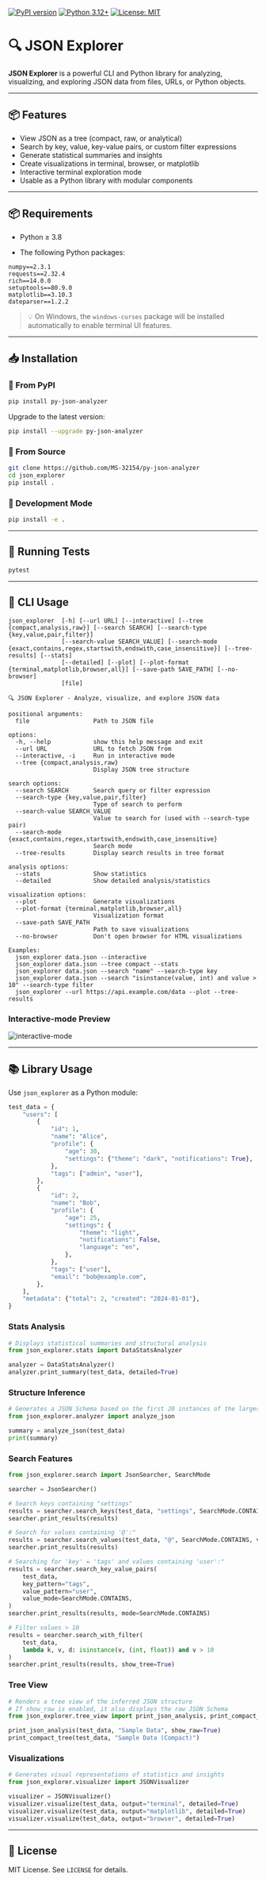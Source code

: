 [![PyPI version](https://img.shields.io/pypi/v/py-json-analyzer.svg)](https://pypi.org/project/py-json-analyzer/)
[![Python 3.12+](https://img.shields.io/badge/python-3.8+-blue.svg)](https://www.python.org/downloads/)
[![License: MIT](https://img.shields.io/badge/License-MIT-yellow.svg)](https://opensource.org/licenses/MIT)

# 🔍 JSON Explorer

**JSON Explorer** is a powerful CLI and Python library for analyzing, visualizing, and exploring JSON data from files, URLs, or Python objects.

---

## 📦 Features

- View JSON as a tree (compact, raw, or analytical)
- Search by key, value, key-value pairs, or custom filter expressions
- Generate statistical summaries and insights
- Create visualizations in terminal, browser, or matplotlib
- Interactive terminal exploration mode
- Usable as a Python library with modular components

---

## 📦 Requirements

- Python ≥ 3.8

- The following Python packages:

```
numpy==2.3.1
requests==2.32.4
rich==14.0.0
setuptools==80.9.0
matplotlib==3.10.3
dateparser==1.2.2
```

> 💡 On Windows, the `windows-curses` package will be installed automatically to enable terminal UI features.

---

## 📥 Installation

### 🔹 From PyPI

```bash
pip install py-json-analyzer
```

Upgrade to the latest version:

```bash
pip install --upgrade py-json-analyzer
```

### 🔹 From Source

```bash
git clone https://github.com/MS-32154/py-json-analyzer
cd json_explorer
pip install .
```

### 🔹 Development Mode

```bash
pip install -e .
```

---

## 🧪 Running Tests

```bash
pytest
```

---

## 🚀 CLI Usage

```
json_explorer  [-h] [--url URL] [--interactive] [--tree {compact,analysis,raw}] [--search SEARCH] [--search-type {key,value,pair,filter}]
               [--search-value SEARCH_VALUE] [--search-mode {exact,contains,regex,startswith,endswith,case_insensitive}] [--tree-results] [--stats]
               [--detailed] [--plot] [--plot-format {terminal,matplotlib,browser,all}] [--save-path SAVE_PATH] [--no-browser]
               [file]

🔍 JSON Explorer - Analyze, visualize, and explore JSON data

positional arguments:
  file                  Path to JSON file

options:
  -h, --help            show this help message and exit
  --url URL             URL to fetch JSON from
  --interactive, -i     Run in interactive mode
  --tree {compact,analysis,raw}
                        Display JSON tree structure

search options:
  --search SEARCH       Search query or filter expression
  --search-type {key,value,pair,filter}
                        Type of search to perform
  --search-value SEARCH_VALUE
                        Value to search for (used with --search-type pair)
  --search-mode {exact,contains,regex,startswith,endswith,case_insensitive}
                        Search mode
  --tree-results        Display search results in tree format

analysis options:
  --stats               Show statistics
  --detailed            Show detailed analysis/statistics

visualization options:
  --plot                Generate visualizations
  --plot-format {terminal,matplotlib,browser,all}
                        Visualization format
  --save-path SAVE_PATH
                        Path to save visualizations
  --no-browser          Don't open browser for HTML visualizations

Examples:
  json_explorer data.json --interactive
  json_explorer data.json --tree compact --stats
  json_explorer data.json --search "name" --search-type key
  json_explorer data.json --search "isinstance(value, int) and value > 10" --search-type filter
  json_explorer --url https://api.example.com/data --plot --tree-results
```

### Interactive-mode Preview

![interactive-mode](/screenshots/screenshots.gif)

---

## 📚 Library Usage

Use `json_explorer` as a Python module:

```python
test_data = {
    "users": [
        {
            "id": 1,
            "name": "Alice",
            "profile": {
                "age": 30,
                "settings": {"theme": "dark", "notifications": True},
            },
            "tags": ["admin", "user"],
        },
        {
            "id": 2,
            "name": "Bob",
            "profile": {
                "age": 25,
                "settings": {
                    "theme": "light",
                    "notifications": False,
                    "language": "en",
                },
            },
            "tags": ["user"],
            "email": "bob@example.com",
        },
    ],
    "metadata": {"total": 2, "created": "2024-01-01"},
}
```

### Stats Analysis

```python
# Displays statistical summaries and structural analysis
from json_explorer.stats import DataStatsAnalyzer

analyzer = DataStatsAnalyzer()
analyzer.print_summary(test_data, detailed=True)
```

### Structure Inference

```python
# Generates a JSON Schema based on the first 20 instances of the largest top-level entity
from json_explorer.analyzer import analyze_json

summary = analyze_json(test_data)
print(summary)
```

### Search Features

```python
from json_explorer.search import JsonSearcher, SearchMode

searcher = JsonSearcher()

# Search keys containing "settings"
results = searcher.search_keys(test_data, "settings", SearchMode.CONTAINS)
searcher.print_results(results)

# Search for values containing '@':"
results = searcher.search_values(test_data, "@", SearchMode.CONTAINS, value_types={str})
searcher.print_results(results)

# Searching for 'key' = 'tags' and values containing 'user':"
results = searcher.search_key_value_pairs(
    test_data,
    key_pattern="tags",
    value_pattern="user",
    value_mode=SearchMode.CONTAINS,
)
searcher.print_results(results, mode=SearchMode.CONTAINS)

# Filter values > 10
results = searcher.search_with_filter(
    test_data,
    lambda k, v, d: isinstance(v, (int, float)) and v > 10
)
searcher.print_results(results, show_tree=True)
```

### Tree View

```python
# Renders a tree view of the inferred JSON structure
# If show_raw is enabled, it also displays the raw JSON Schema
from json_explorer.tree_view import print_json_analysis, print_compact_tree

print_json_analysis(test_data, "Sample Data", show_raw=True)
print_compact_tree(test_data, "Sample Data (Compact)")
```

### Visualizations

```python
# Generates visual representations of statistics and insights
from json_explorer.visualizer import JSONVisualizer

visualizer = JSONVisualizer()
visualizer.visualize(test_data, output="terminal", detailed=True)
visualizer.visualize(test_data, output="matplotlib", detailed=True)
visualizer.visualize(test_data, output="browser", detailed=True)
```

---

## 📄 License

MIT License. See `LICENSE` for details.
